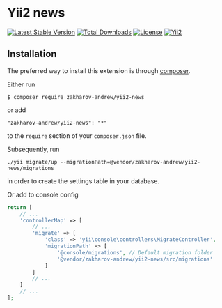 # Yii2 news

[![Latest Stable Version](https://poser.pugx.org/zakharov-andrew/yii2-news/v/stable)](https://packagist.org/packages/zakharov-andrew/yii2-news)
[![Total Downloads](https://poser.pugx.org/zakharov-andrew/yii2-news/downloads)](https://packagist.org/packages/zakharov-andrew/yii2-news)
[![License](https://poser.pugx.org/zakharov-andrew/yii2-news/license)](https://packagist.org/packages/zakharov-andrew/yii2-news)
[![Yii2](https://img.shields.io/badge/Powered_by-Yii_Framework-green.svg?style=flat)](http://www.yiiframework.com/)

## Installation

The preferred way to install this extension is through [composer](http://getcomposer.org/download/).

Either run

```
$ composer require zakharov-andrew/yii2-news
```
or add

```
"zakharov-andrew/yii2-news": "*"
```

to the ```require``` section of your ```composer.json``` file.

Subsequently, run

```
./yii migrate/up --migrationPath=@vendor/zakharov-andrew/yii2-news/migrations
```

in order to create the settings table in your database.

Or add to console config

```php
return [
    // ...
    'controllerMap' => [
        // ...
        'migrate' => [
            'class' => 'yii\console\controllers\MigrateController',
            'migrationPath' => [
                '@console/migrations', // Default migration folder
                '@vendor/zakharov-andrew/yii2-news/src/migrations'
            ]
        ]
        // ...
    ]
    // ...
];
```
